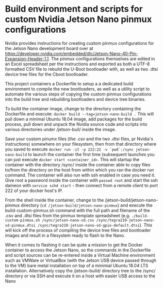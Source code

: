 # Build environment and scripts for custom Nvidia Jetson Nano pinmux configurations

Nvidia provides instructions for creating custom pinmux configurations for the Jetson Nano development board over at https://developer.nvidia.com/embedded/dlc/Jetson-Nano-40-Pin-Expansion-Header-1.1.
The pinmux configurations themselves are edited in an Excel spreadsheet per the instructions and exported as both a UTF-8 formatted CSV file to rebuild the U-Boot bootloader with, as well as two .dtsi device tree files for the Cboot bootloader.

This project containers a Dockerfile to setup a a dedicated build environment to compile the new bootloaders, as well as a utility script to automate the various steps of copying the custom pinmux configurations into the build tree and rebuilding bootloaders and device tree binaries.

To build the container image, change to the directory containing the Dockerfile and execute:
`docker build --tag=jetson-nano-build .`
This will pull down a minimal Ubuntu 18.04 image, add packages for the build process, pull down and unpack the Nvidia source code and scripts into various directories under /jetson-buil/ inside the image.

Save your custom pinumx files (the .csv and the two .dtsi files, pr Nvidia's instructions) somewhere on your filesystem, then from that directory where you saved to execute  ``docker run -it -p 222:22 -v `pwd`:/sync jetson-nano-build``  to launch the container the first time (subsequent launches you can just execute `docker start <container_id>`. This will startup the container with the directory /sync/ inside the container able to copy files to/from the directory on the host from within which you ran the docker run command. The container will also run with ssh enabled in case you need it. Give root a password inside the container with `passwd root` and start the ssh dameon with `service sshd start` - then connect from a remote client to port 222 of your docker host's IP.

From the shell inside the container, change to the /jetson-build/jetson-nano-pinmux directory (`cd /jetson-build/jetson-nano-pinmux`) and execute the build-custom-pinmux.sh command with the full path and filename of the .csv and .dtsi files from the pinmux template spreadsheet (e.g. `./build-custom-pinmux.sh /sync/jetson-nano-sd.csv /sync/tegra210-jetson-nano-sd-pinmux.dtsi /sync/tegra210-jetson-nano-sd-gpio-default.dtsi`). This will kick off the process of compiling the device tree files and bootloader images and result in a filesystem ready to flash to the Nano.

When it comes to flashing it can be quite a mission to get the Docker container to access the Jetson Nano, so the commands in the Dockerfile and script sources can be re-entered inside a Virtual Machine environment such as VMWare or VirtualBox (with the Jetson USB device passed through to the VM) bare metal installation on top of a minimial Ubuntu 18.04 LTS installation. Alternatively copy the /jetson-build/ directory tree to the /sync/ directory or via SSH and execute it on a host with easier USB access to the Nano

